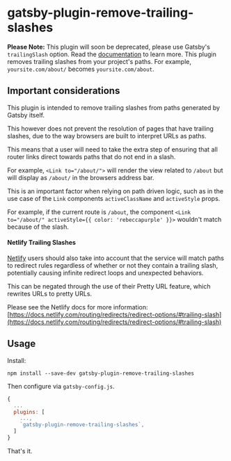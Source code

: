 # gatsby-plugin-remove-trailing-slashes

**Please Note:** This plugin will soon be deprecated, please use Gatsby's `trailingSlash` option. Read the [documentation](https://gatsby.dev/trailing-slash) to learn more.
This plugin removes trailing slashes from your project's paths. For
example, `yoursite.com/about/` becomes `yoursite.com/about`.

## Important considerations

This plugin is intended to remove trailing slashes from paths generated by Gatsby itself.

This however does not prevent the resolution of pages that have trailing slashes, due to the way browsers are built to interpret URLs as paths.

This means that a user will need to take the extra step of ensuring that all router links direct towards paths that do not end in a slash.

For example, `<Link to="/about/">` will render the view related to `/about` but will display as `/about/` in the browsers address bar.

This is an important factor when relying on path driven logic, such as in the use case of the `Link` components `activeClassName` and `activeStyle` props.

For example, if the current route is `/about`, the component `<Link to="/about/" activeStyle={{ color: 'rebeccapurple' }}>` wouldn't match because of the slash.

#### Netlify Trailing Slashes

[Netlify](https://www.netlify.com) users should also take into account that the service will match paths to redirect rules regardless of whether or not they contain a trailing slash, potentially causing infinite redirect loops and unexpected behaviors.

This can be negated through the use of their Pretty URL feature, which rewrites URLs to pretty URLs.

Please see the Netlify docs for more information:
[https://docs.netlify.com/routing/redirects/redirect-options/#trailing-slash](https://docs.netlify.com/routing/redirects/redirect-options/#trailing-slash)

## Usage

Install:

```shell
npm install --save-dev gatsby-plugin-remove-trailing-slashes
```

Then configure via `gatsby-config.js`.

```js
{
  ...
  plugins: [
    ...,
    `gatsby-plugin-remove-trailing-slashes`,
  ]
}
```

That's it.
